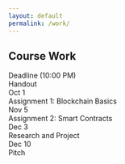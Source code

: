 ```yaml
---
layout: default
permalink: /work/
---
```


## Course Work

<div class="grid">
    <div class="hrow row">
        <div class="hcolumn column2">Deadline (10:00 PM)</div>
        <div class="column3">Handout</div>
    </div>
    <div class="row">
        <div class="column2">Oct 1</div>
        <div class="column3">Assignment 1: Blockchain Basics</div>
    </div>
    <div class="row">
        <div class="column2">Nov 5</div>
         <div class="column3">Assignment 2: Smart Contracts</div>
    </div>
    <div class="row">
        <div class="column2">Dec 3</div>
        <div class="column3">Research and Project</div>
    </div>
    <div class="row">
        <div class="column2">Dec 10</div>
        <div class="column3">Pitch</div>
    </div>
</div>

   

